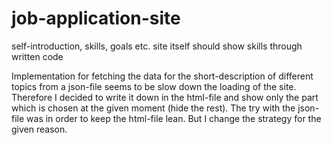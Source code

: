 # job-application-site

self-introduction, skills, goals etc.
site itself should show skills through written code

<!-- 05.09.2022 -->

Implementation for fetching the data for the short-description of different topics from a json-file seems to be slow down the loading of the site. Therefore I decided to write it down in the html-file and show only the part which is chosen at the given moment (hide the rest).
The try with the json-file was in order to keep the html-file lean. But I change the strategy for the given reason.


